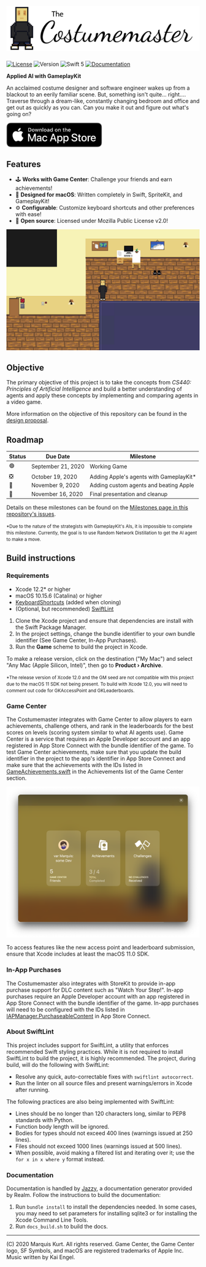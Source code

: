 <div>
<h1>
<img src="https://github.com/alicerunsonfedora/CS400/raw/root/logomark.svg" alt="The Costumemaster"/>
</h1>
</div>

[![License][img-license]][license] ![Version][img-version] ![Swift 5][img-swift] [![Documentation][img-docs]][docs]

**Applied AI with GameplayKit**

An acclaimed costume designer and software engineer wakes up from a blackout to an eerily familiar scene. But, something isn't
quite... right.... Traverse through a dream-like, constantly changing bedroom and office and get out as quickly as you can. Can you
make it out and figure out what's going on?

<div>
<a href="https://apps.apple.com/us/app/the-costumemaster/id1529632296">
<img height="64" src="https://github.com/alicerunsonfedora/CS400/raw/root/.readme/macappstore.svg" alt="Get it on the Mac App Store"/>
</a>
</div>


## Features

- 🕹 **Works with Game Center**: Challenge your friends and earn achievements!
- 🍎 **Designed for macOS**: Written completely in Swift, SpriteKit, and GameplayKit!
- ⚙️ **Configurable**: Customize keyboard shortcuts and other preferences with ease!
- 📖 **Open source**:  Licensed under Mozilla Public License v2.0!

![In-game screenshot](https://github.com/alicerunsonfedora/CS400/raw/root/.readme/game.png)

## Objective

The primary objective of this project is to take the concepts from _CS440: Principles of Artificial Intelligence_ and build a better 
understanding of agents and apply these concepts by implementing and comparing agents in a video game.

More information on the objective of this repository can be found in the [design proposal][proposal].

## Roadmap

| Status | Due Date | Milestone |
| ------ | ----------- | ----------- |
| 🟢 | September 21, 2020 | Working Game |
| ❎ | October 19, 2020 | Adding Apple's agents with GameplayKit* |
| 🔴 | November 9, 2020 | Adding custom agents and beating Apple |
| 🔴 | November 16, 2020 | Final presentation and cleanup |

Details on these milestones can be found on the [Milestones page in this repository's issues][milestones].

<small>*Due to the nature of the strategists with GameplayKit's AIs, it is impossible to complete this milestone. Currently, the goal
is to use Random Network Distillation to get the AI agent to make a move.</small>

## Build instructions

### Requirements

- Xcode 12.2* or higher
- macOS 10.15.6 (Catalina) or higher
- [KeyboardShortcuts][keys] (added when cloning)
- (Optional, but recommended) [SwiftLint][linter]

1. Clone the Xcode project and ensure that dependencies are install with the Swift Package Manager.
2. In the project settings, change the bundle identifier to your own bundle identifier (See Game Center, In-App Purchases).
3. Run the **Game** scheme to build the project in Xcode.

To make a release version, click on the destination ("My Mac") and select "Any Mac (Apple Silicon, Intel)", then go to **Product &rsaquo;
Archive**.

<small>*The release version of Xcode 12.0 and the GM seed are not compatible with this project due to the macOS 11 SDK not being
present. To build with Xcode 12.0, you will need to comment out code for GKAccessPoint and GKLeaderboards.</small>

### Game Center

The Costumemaster integrates with Game Center to allow players to earn achievements, challenge others, and rank in the leaderboards
for the best scores on levels (scoring system similar to what AI agents use). Game Center is a service that requires an Apple Developer
account and an app registered in App Store Connect with the bundle identifier of the game. To test Game Center achievements, make
sure that you update the build identifier in the project to the app's identifier in App Store Connect and make sure that the achievements
with the IDs listed in [GameAchievements.swift][gcachieve] in the Achievements list of the Game Center section.

![Game Center](https://github.com/alicerunsonfedora/CS400/raw/root/.readme/gamecenter.png)

To access features like the new access point and leaderboard submission, ensure that Xcode includes at least the macOS 11.0 SDK.

### In-App Purchases

The Costumemaster also integrates with StoreKit to provide in-app purchase support for DLC content such as "Watch Your Step!".
In-app purchases require an Apple Developer account with an app registered in App Store Connect with the bundle identifier of the
game. In-app purchases will need to be configured with the IDs listed in [IAPManager.PurchaseableContent][iapcontent] in App Store
Connect.

### About SwiftLint

This project includes support for SwiftLint, a utility that enforces recommended Swift styling practices. While it is not required to install
SwiftLint to build the project, it is highly recommended. The project, during build, will do the following with SwiftLint:

- Resolve any quick, auto-correctable fixes with `swiftlint autocorrect`.
- Run the linter on all source files and present warnings/errors in Xcode after running.

The following practices are also being implemented with SwiftLint:

- Lines should be no longer than 120 characters long, similar to PEP8 standards with Python.
- Function body length will be ignored.
- Bodies for types should not exceed 400 lines (warnings issued at 250 lines).
- Files should not exceed 1000 lines (warnings issued at 500 lines).
- When possible, avoid making a filtered list and iterating over it; use the `for x in x where y` format instead.

### Documentation

Documentation is handled by [Jazzy][jazzy], a documentation generator provided by Realm. Follow the instructions to build the
documentation:

1. Run `bundle install` to install the dependencies needed. In some cases, you may need to set parameters for installing sqlite3 or for
    installing the Xcode Command Line Tools.
2. Run `docs_build.sh` to build the docs.

---

(C) 2020 Marquis Kurt. All rights reserved. Game Center, the Game Center logo, SF Symbols, and macOS are registered trademarks of 
Apple Inc. Music written by Kai Engel.

<!-- Links in page -->
[milestones]: https://github.com/alicerunsonfedora/CS400/milestones?direction=asc&sort=due_date&state=open
[linter]: https://realm.github.io/SwiftLint/
[keys]: https://github.com/sindresorhus/KeyboardShortcuts
[gcachieve]: ./Conscious/Enums/GameAchievments.swift
[iapcontent]: ./Conscious/Classes/App/Purchases/IAPManager.swift
[jazzy]: https://github.com/realm/jazzy
[proposal]: ./Guides/Project%20Proposal.md
[license]: LICENSE.txt
[docs]: https://costumemaster.marquiskurt.net

<!-- Image links -->
[img-license]: https://img.shields.io/github/license/alicerunsonfedora/CS400
[img-version]: https://img.shields.io/github/v/release/alicerunsonfedora/CS400
[img-docs]: https://costumemaster.marquiskurt.net/badge.svg
[img-swift]: https://img.shields.io/badge/swift-5.3-orange.svg
